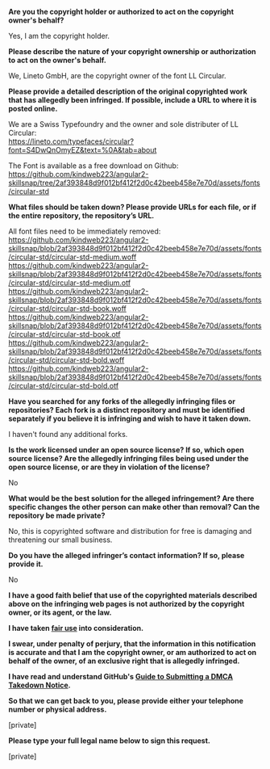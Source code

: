 **Are you the copyright holder or authorized to act on the copyright owner's behalf?**  
  
Yes, I am the copyright holder.  
  
**Please describe the nature of your copyright ownership or authorization to act on the owner's behalf.**  
  
We, Lineto GmbH, are the copyright owner of the font LL Circular.  
  
**Please provide a detailed description of the original copyrighted work that has allegedly been infringed. If possible, include a URL to where it is posted online.**  
  
We are a Swiss Typefoundry and the owner and sole distributer of LL Circular:  
https://lineto.com/typefaces/circular?font=S4DwQnOmyEZ&text=%0A&tab=about  
  
The Font is available as a free download on Github: https://github.com/kindweb223/angular2-skillsnap/tree/2af393848d9f012bf412f2d0c42beeb458e7e70d/assets/fonts/circular-std  
  
**What files should be taken down? Please provide URLs for each file, or if the entire repository, the repository’s URL.**  
  
All font files need to be immediately removed:  
https://github.com/kindweb223/angular2-skillsnap/blob/2af393848d9f012bf412f2d0c42beeb458e7e70d/assets/fonts/circular-std/circular-std-medium.woff  
https://github.com/kindweb223/angular2-skillsnap/blob/2af393848d9f012bf412f2d0c42beeb458e7e70d/assets/fonts/circular-std/circular-std-medium.otf  
https://github.com/kindweb223/angular2-skillsnap/blob/2af393848d9f012bf412f2d0c42beeb458e7e70d/assets/fonts/circular-std/circular-std-book.woff  
https://github.com/kindweb223/angular2-skillsnap/blob/2af393848d9f012bf412f2d0c42beeb458e7e70d/assets/fonts/circular-std/circular-std-book.otf  
https://github.com/kindweb223/angular2-skillsnap/blob/2af393848d9f012bf412f2d0c42beeb458e7e70d/assets/fonts/circular-std/circular-std-bold.woff  
https://github.com/kindweb223/angular2-skillsnap/blob/2af393848d9f012bf412f2d0c42beeb458e7e70d/assets/fonts/circular-std/circular-std-bold.otf  
  
**Have you searched for any forks of the allegedly infringing files or repositories? Each fork is a distinct repository and must be identified separately if you believe it is infringing and wish to have it taken down.**  
  
I haven't found any additional forks.  
  
**Is the work licensed under an open source license? If so, which open source license? Are the allegedly infringing files being used under the open source license, or are they in violation of the license?**  
  
No  
  
**What would be the best solution for the alleged infringement? Are there specific changes the other person can make other than removal? Can the repository be made private?**  
  
No, this is copyrighted software and distribution for free is damaging and threatening our small business.  
  
**Do you have the alleged infringer’s contact information? If so, please provide it.**  
  
No  
  
**I have a good faith belief that use of the copyrighted materials described above on the infringing web pages is not authorized by the copyright owner, or its agent, or the law.**  
  
**I have taken <a href="https://www.lumendatabase.org/topics/22">fair use</a> into consideration.**  
  
**I swear, under penalty of perjury, that the information in this notification is accurate and that I am the copyright owner, or am authorized to act on behalf of the owner, of an exclusive right that is allegedly infringed.**  
  
**I have read and understand GitHub's <a href="https://help.github.com/articles/guide-to-submitting-a-dmca-takedown-notice/">Guide to Submitting a DMCA Takedown Notice</a>.**  
  
**So that we can get back to you, please provide either your telephone number or physical address.**  
  
[private]  
  
**Please type your full legal name below to sign this request.**  
  
[private]  
